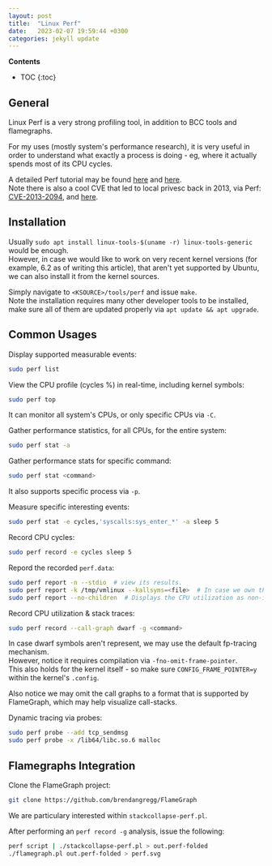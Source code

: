 ```yaml
---
layout: post
title:  "Linux Perf"
date:   2023-02-07 19:59:44 +0300
categories: jekyll update
---
```


**Contents**
* TOC
{:toc}
## General

Linux Perf is a very strong profiling tool, in addition to BCC tools and flamegraphs. 

For my uses (mostly system's performance research), it is very useful in order to understand what exactly a process is doing - eg, where it actually spends most of its CPU cycles. 

A detailed Perf tutorial may be found [here][tutorial] and [here][tutorial2]. \
Note there is also a cool CVE that led to local privesc back in 2013, via Perf: [CVE-2013-2094][cve-link], and [here][lwn-cve].

## Installation

Usually `sudo apt install linux-tools-$(uname -r) linux-tools-generic` would be enough. \
However, in case we would like to work on very recent kernel versions (for example, 6.2 as of writing this article), that aren't yet supported by Ubuntu, we can also install it from the kernel sources. 

Simply navigate to `<KSOURCE>/tools/perf` and issue `make`. \
Note the installation requires many other developer tools to be installed, make sure all of them are updated properly via `apt update && apt upgrade`. 

## Common Usages

Display supported measurable events:

```bash
sudo perf list
```

View the CPU profile (cycles %) in real-time, including kernel symbols:

```bash
sudo perf top
```

It can monitor all system's CPUs, or only specific CPUs via `-C`. 

Gather performance statistics, for all CPUs, for the entire system:

```bash
sudo perf stat -a
```

Gather performance stats for specific command:
```bash
sudo perf stat <command>
```

It also supports specific process via `-p`. 

Measure specific interesting events:

```bash
sudo perf stat -e cycles,'syscalls:sys_enter_*' -a sleep 5
```

Record CPU cycles:

```bash
sudo perf record -e cycles sleep 5
```

Repord the recorded `perf.data`:

```bash
sudo perf report -n --stdio  # view its results.
sudo perf report -k /tmp/vmlinux --kallsyms=<file>  # In case we own the kernel image with debug symbols
sudo perf report --no-children  # Displays the CPU utilization as non-inclusive
```

Record CPU utilization & stack traces:

```bash
sudo perf record --call-graph dwarf -g <command>
```

In case dwarf symbols aren't represent, we may use the default fp-tracing mechanism. \
However, notice it requires compilation via `-fno-omit-frame-pointer`. \
This also holds for the kernel itself - so make sure `CONFIG_FRAME_POINTER=y` within the kernel's `.config`. 

Also notice we may omit the call graphs to a format that is supported by FlameGraph, which may help visualize call-stacks. 

Dynamic tracing via probes:

```bash
sudo perf probe --add tcp_sendmsg
sudo perf probe -x /lib64/libc.so.6 malloc 
```

## Flamegraphs Integration

Clone the FlameGraph project:

```bash
git clone https://github.com/brendangregg/FlameGraph
```

We are particulary interested within `stackcollapse-perf.pl`. 

After performing an `perf record -g` analysis, issue the following:

```bash
perf script | ./stackcollapse-perf.pl > out.perf-folded
./flamegraph.pl out.perf-folded > perf.svg
```


[tutorial]: https://perf.wiki.kernel.org/index.php/Tutorial
[tutorial2]: https://www.brendangregg.com/perf.html
[cve-link]: https://rdomanski.github.io/Kernel-IDT-priviledge-escalation/
[lwn-cve]: https://lwn.net/Articles/550901/
